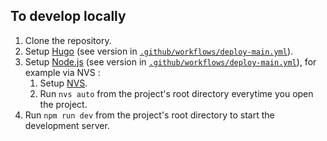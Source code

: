 ## To develop locally
1. Clone the repository.
2. Setup [Hugo](https://gohugo.io/) (see version in [`.github/workflows/deploy-main.yml`](/.github/workflows/deploy-main.yml)).
3. Setup [Node.js](https://nodejs.org/) (see version in [`.github/workflows/deploy-main.yml`](/.github/workflows/deploy-main.yml)), for example via NVS :
    1. Setup [NVS](https://github.com/jasongin/nvs).
    2. Run `nvs auto` from the project's root directory everytime you open the project.
4. Run `npm run dev` from the project's root directory to start the development server.
